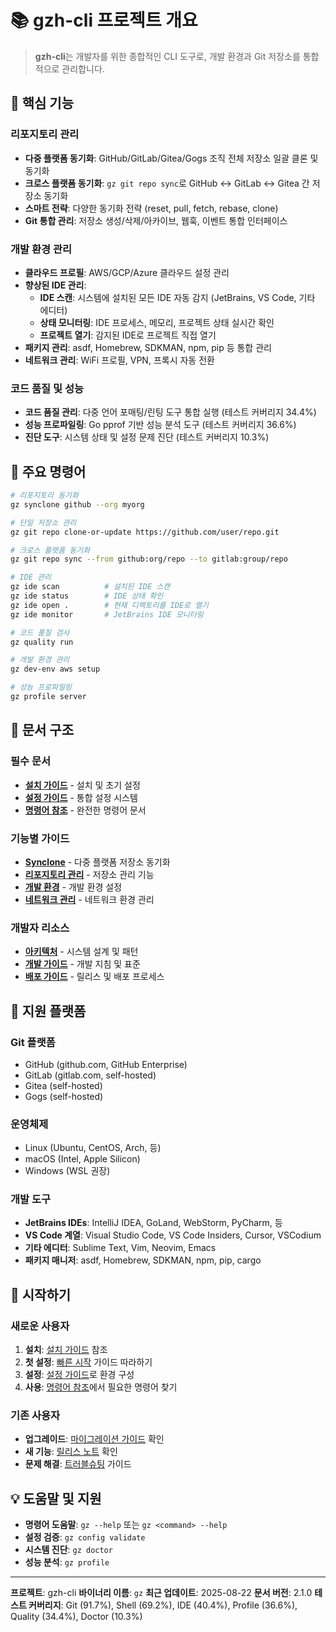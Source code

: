 # 📚 gzh-cli 프로젝트 개요

> **gzh-cli**는 개발자를 위한 종합적인 CLI 도구로, 개발 환경과 Git 저장소를 통합적으로 관리합니다.

## 🚀 핵심 기능

### 리포지토리 관리

- **다중 플랫폼 동기화**: GitHub/GitLab/Gitea/Gogs 조직 전체 저장소 일괄 클론 및 동기화
- **크로스 플랫폼 동기화**: `gz git repo sync`로 GitHub ↔ GitLab ↔ Gitea 간 저장소 동기화
- **스마트 전략**: 다양한 동기화 전략 (reset, pull, fetch, rebase, clone)
- **Git 통합 관리**: 저장소 생성/삭제/아카이브, 웹훅, 이벤트 통합 인터페이스

### 개발 환경 관리

- **클라우드 프로필**: AWS/GCP/Azure 클라우드 설정 관리
- **향상된 IDE 관리**:
  - **IDE 스캔**: 시스템에 설치된 모든 IDE 자동 감지 (JetBrains, VS Code, 기타 에디터)
  - **상태 모니터링**: IDE 프로세스, 메모리, 프로젝트 상태 실시간 확인
  - **프로젝트 열기**: 감지된 IDE로 프로젝트 직접 열기
- **패키지 관리**: asdf, Homebrew, SDKMAN, npm, pip 등 통합 관리
- **네트워크 관리**: WiFi 프로필, VPN, 프록시 자동 전환

### 코드 품질 및 성능

- **코드 품질 관리**: 다중 언어 포매팅/린팅 도구 통합 실행 (테스트 커버리지 34.4%)
- **성능 프로파일링**: Go pprof 기반 성능 분석 도구 (테스트 커버리지 36.6%)
- **진단 도구**: 시스템 상태 및 설정 문제 진단 (테스트 커버리지 10.3%)

## 🎯 주요 명령어

```bash
# 리포지토리 동기화
gz synclone github --org myorg

# 단일 저장소 관리
gz git repo clone-or-update https://github.com/user/repo.git

# 크로스 플랫폼 동기화
gz git repo sync --from github:org/repo --to gitlab:group/repo

# IDE 관리
gz ide scan          # 설치된 IDE 스캔
gz ide status        # IDE 상태 확인
gz ide open .        # 현재 디렉토리를 IDE로 열기
gz ide monitor       # JetBrains IDE 모니터링

# 코드 품질 검사
gz quality run

# 개발 환경 관리
gz dev-env aws setup

# 성능 프로파일링
gz profile server
```

## 📖 문서 구조

### 필수 문서

- **[설치 가이드](../10-getting-started/)** - 설치 및 초기 설정
- **[설정 가이드](../40-configuration/40-configuration-guide.md)** - 통합 설정 시스템
- **[명령어 참조](../50-api-reference/50-command-reference.md)** - 완전한 명령어 문서

### 기능별 가이드

- **[Synclone](../30-features/30-synclone.md)** - 다중 플랫폼 저장소 동기화
- **[리포지토리 관리](../30-features/31-repository-management.md)** - 저장소 관리 기능
- **[개발 환경](../30-features/33-development-environment.md)** - 개발 환경 설정
- **[네트워크 관리](../30-features/34-network-management.md)** - 네트워크 환경 관리

### 개발자 리소스

- **[아키텍처](../20-architecture/20-system-overview.md)** - 시스템 설계 및 패턴
- **[개발 가이드](../60-development/)** - 개발 지침 및 표준
- **[배포 가이드](../70-deployment/)** - 릴리스 및 배포 프로세스

## 🔧 지원 플랫폼

### Git 플랫폼

- GitHub (github.com, GitHub Enterprise)
- GitLab (gitlab.com, self-hosted)
- Gitea (self-hosted)
- Gogs (self-hosted)

### 운영체제

- Linux (Ubuntu, CentOS, Arch, 등)
- macOS (Intel, Apple Silicon)
- Windows (WSL 권장)

### 개발 도구

- **JetBrains IDEs**: IntelliJ IDEA, GoLand, WebStorm, PyCharm, 등
- **VS Code 계열**: Visual Studio Code, VS Code Insiders, Cursor, VSCodium
- **기타 에디터**: Sublime Text, Vim, Neovim, Emacs
- **패키지 매니저**: asdf, Homebrew, SDKMAN, npm, pip, cargo

## 🚀 시작하기

### 새로운 사용자

1. **설치**: [설치 가이드](../10-getting-started/10-installation.md) 참조
1. **첫 설정**: [빠른 시작](../10-getting-started/11-quick-start.md) 가이드 따라하기
1. **설정**: [설정 가이드](../40-configuration/40-configuration-guide.md)로 환경 구성
1. **사용**: [명령어 참조](../50-api-reference/50-command-reference.md)에서 필요한 명령어 찾기

### 기존 사용자

- **업그레이드**: [마이그레이션 가이드](../10-getting-started/migration-guides/) 확인
- **새 기능**: [릴리스 노트](../70-deployment/release-notes/) 확인
- **문제 해결**: [트러블슈팅](../90-maintenance/90-troubleshooting.md) 가이드

## 💡 도움말 및 지원

- **명령어 도움말**: `gz --help` 또는 `gz <command> --help`
- **설정 검증**: `gz config validate`
- **시스템 진단**: `gz doctor`
- **성능 분석**: `gz profile`

______________________________________________________________________

**프로젝트**: gzh-cli
**바이너리 이름**: `gz`
**최근 업데이트**: 2025-08-22
**문서 버전**: 2.1.0
**테스트 커버리지**: Git (91.7%), Shell (69.2%), IDE (40.4%), Profile (36.6%), Quality (34.4%), Doctor (10.3%)
